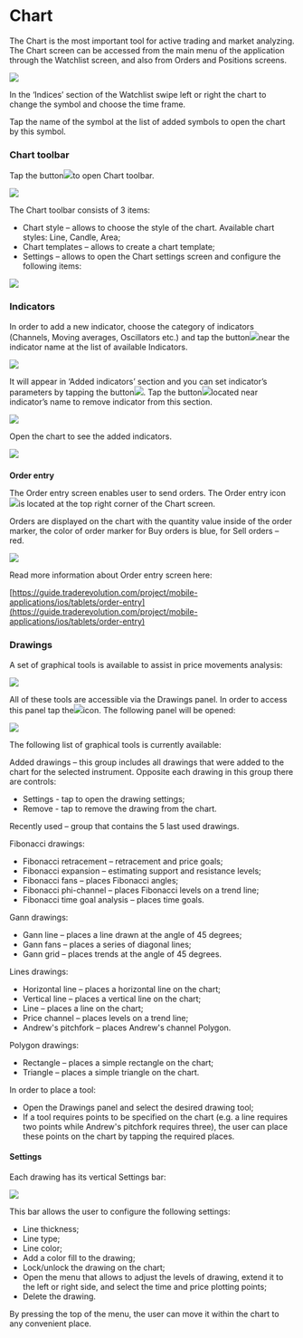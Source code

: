 # Chart

The Chart is the most important tool for active trading and market analyzing. The Chart screen can be accessed from the main menu of the application through the Watchlist screen, and also from Orders and Positions screens.

![](../../../.gitbook/assets/simulator-screen-shot-ipad-pro-11-inch-2nd-generation-2020-09-29-at-18.03.18.png)

In the ‘Indices’ section of the Watchlist swipe left or right the chart to change the symbol and choose the time frame.

Tap the name of the symbol at the list of added symbols to open the chart by this symbol.

### **Chart toolbar** 

Tap the button![](../../../.gitbook/assets/2-kopiya%20%282%29.png)to open Chart toolbar.

![](../../../.gitbook/assets/simulator-screen-shot-ipad-pro-11-inch-2nd-generation-2020-09-29-at-18.03.26.png)

The Chart toolbar consists of 3 items:

* Chart style – allows to choose the style of the chart. Available chart styles: Line, Candle, Area;
* Chart templates – allows to create a chart template;
* Settings – allows to open the Chart settings screen and configure the following items:

![](../../../.gitbook/assets/3%20%2811%29.jpg)

### **Indicators**

 In order to add a new indicator, choose the category of indicators \(Channels, Moving averages, Oscillators etc.\) and tap the button![](../../../.gitbook/assets/add1.jpg)near the indicator name at the list of available Indicators.

![](../../../.gitbook/assets/3%20%2887%29.png)

It will appear in ‘Added indicators’ section and you can set indicator’s parameters by tapping the button![](../../../.gitbook/assets/modify.jpg). Tap the button![](../../../.gitbook/assets/delete.jpg)located near indicator’s name to remove indicator from this section.   

![](../../../.gitbook/assets/4%20%2859%29.png)

Open the chart to see the added indicators.

![](../../../.gitbook/assets/5%20%2853%29.png)

### **Order entry**

The Order entry screen enables user to send orders. The Order entry icon![](../../../.gitbook/assets/1-kopiya%20%281%29.png)is located at the top right corner of the Chart screen.

Orders are displayed on the chart with the quantity value inside of the order marker, the color of order marker for Buy orders is blue, for Sell orders – red.

![](../../../.gitbook/assets/6%20%2840%29.png)

Read more information about Order entry screen here:

[https://guide.traderevolution.com/project/mobile-applications/ios/tablets/order-entry](https://guide.traderevolution.com/project/mobile-applications/ios/tablets/order-entry)

### Drawings

A set of graphical tools is available to assist in price movements analysis:

![](../../../.gitbook/assets/2%20%283%29.jpg)

All of these tools are accessible via the Drawings panel. In order to access this panel tap the![](https://lh5.googleusercontent.com/Cy2wX4HhhifU3wXGFvNYsq67rneT1HGIpdDBRVl4jhTqo9Da1hma5yEi6otbQJzs6vPN0IzUyFxe90qFEvhMn3FnnHRHR8OlC9I2jhGzmr-2oPqsni3m3mLhwCNHe1LTgMMRT6ZH)icon. The following panel will be opened:

![](../../../.gitbook/assets/3%20%282%29.jpg)

The following list of graphical tools is currently available:

Added drawings – this group includes all drawings that were added to the chart for the selected instrument. Opposite each drawing in this group there are controls:

* Settings - tap to open the drawing settings;
* Remove - tap to remove the drawing from the chart.

Recently used – group that contains the 5 last used drawings.

Fibonacci drawings:

* Fibonacci retracement – retracement and price goals;
* Fibonacci expansion – estimating support and resistance levels;
* Fibonacci fans – places Fibonacci angles;
* Fibonacci phi-channel – places Fibonacci levels on a trend line;
* Fibonacci time goal analysis – places time goals.

Gann drawings:

* Gann line – places a line drawn at the angle of 45 degrees;
* Gann fans – places a series of diagonal lines;
* Gann grid – places trends at the angle of 45 degrees.

Lines drawings:

* Horizontal line – places a horizontal line on the chart;
* Vertical line – places a vertical line on the chart;
* Line – places a line on the chart;
* Price channel – places levels on a trend line;
* Andrew's pitchfork – places Andrew's channel Polygon.

Polygon drawings:

* Rectangle – places a simple rectangle on the chart;
* Triangle – places a simple triangle on the chart.

In order to place a tool:

* Open the Drawings panel and select the desired drawing tool;
* If a tool requires points to be specified on the chart \(e.g. a line requires two points while Andrew's pitchfork requires three\), the user can place these points on the chart by tapping the required places.

#### Settings

Each drawing has its vertical Settings bar:

![](../../../.gitbook/assets/screenshot_1%20%2812%29.jpg)

This bar allows the user to configure the following settings:

* Line thickness;
* Line type;
* Line color;
* Add a color fill to the drawing;
* Lock/unlock the drawing on the chart;
* Open the menu that allows to adjust the levels of drawing, extend it to the left or right side, and select the time and price plotting points;
* Delete the drawing.

By pressing the top of the menu, the user can move it within the chart to any convenient place.

